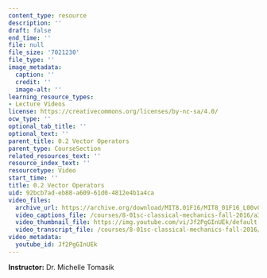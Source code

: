 ```yaml
---
content_type: resource
description: ''
draft: false
end_time: ''
file: null
file_size: '7021230'
file_type: ''
image_metadata:
  caption: ''
  credit: ''
  image-alt: ''
learning_resource_types:
- Lecture Videos
license: https://creativecommons.org/licenses/by-nc-sa/4.0/
ocw_type: ''
optional_tab_title: ''
optional_text: ''
parent_title: 0.2 Vector Operators
parent_type: CourseSection
related_resources_text: ''
resource_index_text: ''
resourcetype: Video
start_time: ''
title: 0.2 Vector Operators
uid: 92bcb7ad-eb88-a609-61d0-4812e4b1a4ca
video_files:
  archive_url: https://archive.org/download/MIT8.01F16/MIT8_01F16_L00v02_360p.mp4
  video_captions_file: /courses/8-01sc-classical-mechanics-fall-2016/a35de56aedcf5444bf2338ea374414db_Jf2PgGInUEk.vtt
  video_thumbnail_file: https://img.youtube.com/vi/Jf2PgGInUEk/default.jpg
  video_transcript_file: /courses/8-01sc-classical-mechanics-fall-2016/0bcc1c5e6308ddd364eb23aa362806a2_Jf2PgGInUEk.pdf
video_metadata:
  youtube_id: Jf2PgGInUEk
---
```

**Instructor:** Dr. Michelle Tomasik
